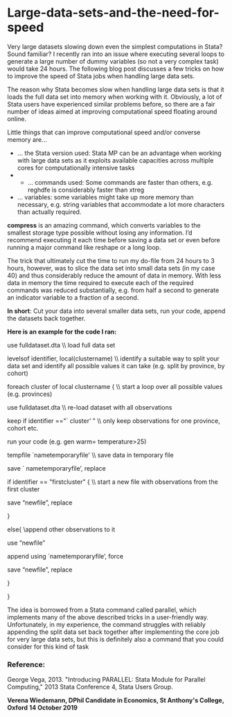 # Large-data-sets-and-the-need-for-speed
Very large datasets slowing down even the simplest computations in Stata? Sound familiar? I recently ran into an issue where executing several loops to generate a large number of dummy variables (so not a very complex task) would take 24 hours. The following blog post discusses a few tricks on how to improve the speed of Stata jobs when handling large data sets. 

The reason why Stata becomes slow when handling large data sets is that it loads the full data set into memory when working with it. Obviously, a lot of Stata users have experienced similar problems before, so there are a fair number of ideas aimed at improving computational speed floating around online. 

Little things that can improve computational speed and/or converse memory are…

- … the Stata version used: Stata MP can be an advantage when working with large data sets as it exploits available capacities across multiple cores for computationally intensive tasks
- - … commands used: Some commands are faster than others, e.g. reghdfe is considerably faster than xtreg
- … variables: some variables might take up more memory than necessary, e.g. string variables that accommodate a lot more characters than actually required. 

**compress** is an amazing command, which converts variables to the smallest storage type possible without losing any information. I’d recommend executing it each time before saving a data set or even before running a major command like reshape or a long loop.

The trick that ultimately cut the time to run my do-file from 24 hours to 3 hours, however, was to slice the data set into small data sets (in my case 40) and thus considerably reduce the amount of data in memory. With less data in memory the time required to execute each of the required commands was reduced substantially, e.g. from half a second to generate an indicator variable to a fraction of a second.

**In short**: Cut your data into several smaller data sets, run your code, append the datasets back together. 


**Here is an example for the code I ran:**

use fulldataset.dta				\\\ load full data set

levelsof identifier, local(clustername)      \\\ identify a suitable way to split your data set and identify all possible values it can take (e.g. split by province, by cohort)

foreach cluster of local clustername {     		\\\ start a loop over all possible values (e.g. provinces)

use fulldataset.dta 				\\\ re-load dataset with all observations

keep if identifier =="` cluster’ "            \\\ only keep observations for one province, cohort etc.

run your code (e.g. gen warm= temperature>25)

tempfile `nametemporaryfile'                 \\\ save data in temporary file

save ` nametemporaryfile’, replace

if identifier == "firstcluster" {            \\\ start a new file with observations from the first cluster

save “newfile”, replace

}

else{                                                                                                 \\append other observations to it

use “newfile”

append using `nametemporaryfile’, force

save “newfile”, replace

}

}

The idea is borrowed from a Stata command called parallel, which implements many of the above described tricks in a user-friendly way. Unfortunately, in my experience, the command struggles with reliably appending the split data set back together after implementing the core job for very large data sets, but this is definitely also a command that you could consider for this kind of task

### Reference:
George Vega, 2013. "Introducing PARALLEL: Stata Module for Parallel Computing," 2013 Stata Conference 4, Stata Users Group.

**Verena Wiedemann, DPhil Candidate in Economics, St Anthony's College, Oxford**
**14 October 2019**
